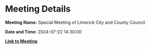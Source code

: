 # Meeting Details

**Meeting Name:** Special Meeting of Limerick City and County Council

**Date and Time:** 2024-07-22 14:30:00

**[Link to Meeting](https://www.limerick.ie/council/whats-on/special-meeting-of-limerick-city-and-county-council-12)**

